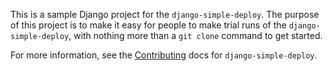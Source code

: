 This is a sample Django project for the `django-simple-deploy`. The purpose of this project is to make it easy for people to make trial runs of the `django-simple-deploy`, with nothing more than a `git clone` command to get started.

For more information, see the [Contributing](https://django-simple-deploy.readthedocs.io/en/latest/contributing/) docs for `django-simple-deploy`.